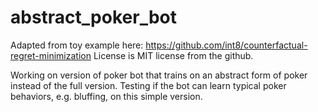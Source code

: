 # abstract_poker_bot

Adapted from toy example here:
https://github.com/int8/counterfactual-regret-minimization
License is MIT license from the github.

Working on version of poker bot that trains on an abstract form of poker instead of the full version. Testing if the bot can learn typical poker behaviors, e.g. bluffing, on this simple version.
